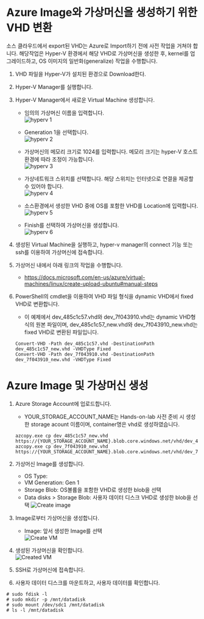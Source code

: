 # Azure Image와 가상머신을 생성하기 위한 VHD 변환
소스 클라우드에서 export된 VHD는 Azure로 Import하기 전에 사전 작업을 거쳐야 합니다. 해당작업은 Hyper-V 환경에서 해당 VHD로 가상머신을 생성한 후, kernel를 업그레이드하고, OS 이미지의 일반화(generalize) 작업을 수행합니다.

1. VHD 파일을 Hyper-V가 설치된 환경으로 Download한다.

2. Hyper-V Manager를 실행합니다.

3. Hyper-V Manager에서 새로운 Virtual Machine 생성합니다.

    - 임의의 가상머신 이름을 입력합니다. <br>
    ![hyperv 1](https://github.com/insobi/export-ncloud-server-to-azure-vm/blob/master/Resources/hyperv-01.png)

    - Generation 1을 선택합니다. <br>
    ![hyperv 2](https://github.com/insobi/export-ncloud-server-to-azure-vm/blob/master/Resources/hyperv-02.png)

    - 가상머신의 메모리 크기로 1024를 입력합니다. 메모리 크기는 hyper-V 호스트 환경에 따라 조정이 가능합니다. <br>
    ![hyperv 3](https://github.com/insobi/export-ncloud-server-to-azure-vm/blob/master/Resources/hyperv-03.png)

    - 가상네트워크 스위치를 선택합니다. 해당 스위치는 인터넷으로 연결을 제공할 수 있어야 합니다. <br>
    ![hyperv 4](https://github.com/insobi/export-ncloud-server-to-azure-vm/blob/master/Resources/hyperv-04.png)

    - 소스환경에서 생성한 VHD 중에 OS를 포함한 VHD를 Location에 입력합니다. <br>
    ![hyperv 5](https://github.com/insobi/export-ncloud-server-to-azure-vm/blob/master/Resources/hyperv-05.png)

    - Finish를 선택하여 가상머신을 생성합니다. <br>
    ![hyperv 6](https://github.com/insobi/export-ncloud-server-to-azure-vm/blob/master/Resources/hyperv-06.png)


4. 생성된 Virtual Machine을 실행하고, hyper-v manager의 connect 기능 또는 ssh를 이용하여 가상머신에 접속합니다.

5. 가상머신 내에서 아래 링크의 작업을 수행합니다. 
    - https://docs.microsoft.com/en-us/azure/virtual-machines/linux/create-upload-ubuntu#manual-steps

6. PowerShell의 cmdlet을 이용하여 VHD 파일 형식을 dynamic VHD에서 fixed VHD로 변환합니다.
    - 이 예제에서 dev_485c1c57.vhd와 dev_7f043910.vhd는 dynamic VHD형식의 원본 파일이며, dev_485c1c57_new.vhd와 dev_7f043910_new.vhd는 fixed VHD로 변환된 파일입니다.
    ```
    Convert-VHD -Path dev_485c1c57.vhd -DestinationPath dev_485c1c57_new.vhd -VHDType Fixed
    Convert-VHD -Path dev_7f043910.vhd -DestinationPath dev_7f043910_new.vhd -VHDType Fixed
    ```

    

# Azure Image 및 가상머신 생성

1. Azure Storage Account에 업로드합니다.
    
    - YOUR_STORAGE_ACCOUNT_NAME는 Hands-on-lab 사전 준비 시 생성한 storage acount 이름이며, container명은 vhd로 생성하였습니다.
    ```
    azcopy.exe cp dev_485c1c57_new.vhd https://{YOUR_STORAGE_ACCOUNT_NAME}.blob.core.windows.net/vhd/dev_485c1c57_new.vhd
    azcopy.exe cp dev_7f043910_new.vhd https://{YOUR_STORAGE_ACCOUNT_NAME}.blob.core.windows.net/vhd/dev_7f043910_new.vhd
    ```

2. 가상머신 Image를 생성합니다.
    - OS Type: 
    - VM Generation: Gen 1
    - Storage Blob: OS볼륨을 포함한 VHD로 생성한 blob을 선택
    - Data disks > Storage Blob: 사용자 데이터 디스크 VHD로 생성한 blob을 선택
![Create image](https://github.com/insobi/export-ncloud-server-to-azure-vm/blob/master/Resources/create-img-01.png)

3. Image로부터 가상머신을 생성합니다.
    - Image: 앞서 생성한 Image를 선택
    <br>![Create VM](https://github.com/insobi/export-ncloud-server-to-azure-vm/blob/master/Resources/create-vm-01.png)

4. 생성된 가상머신을 확인합니다.
    <br>![Created VM](https://github.com/insobi/export-ncloud-server-to-azure-vm/blob/master/Resources/create-vm-02.png)

5. SSH로 가상머신에 접속합니다.

6. 사용자 데이터 디스크를 마운트하고, 사용자 데이터를 확인합니다.
```
# sudo fdisk -l
# sudo mkdir -p /mnt/datadisk
# sudo mount /dev/sdc1 /mnt/datadisk
# ls -l /mnt/datadisk
```